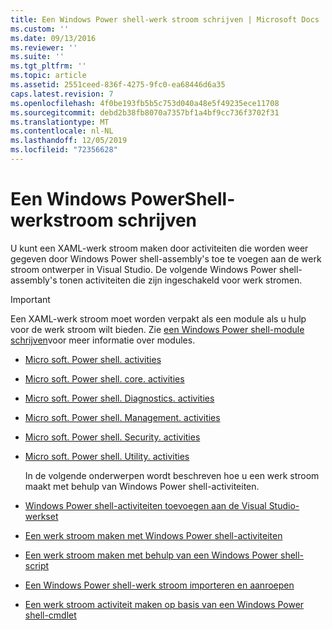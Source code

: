 ```yaml
---
title: Een Windows Power shell-werk stroom schrijven | Microsoft Docs
ms.custom: ''
ms.date: 09/13/2016
ms.reviewer: ''
ms.suite: ''
ms.tgt_pltfrm: ''
ms.topic: article
ms.assetid: 2551ceed-836f-4275-9fc0-ea68446d6a35
caps.latest.revision: 7
ms.openlocfilehash: 4f0be193fb5b5c753d040a48e5f49235ece11708
ms.sourcegitcommit: debd2b38fb8070a7357bf1a4bf9cc736f3702f31
ms.translationtype: MT
ms.contentlocale: nl-NL
ms.lasthandoff: 12/05/2019
ms.locfileid: "72356628"
---
```

# <a name="writing-a-windows-powershell-workflow"></a>Een Windows PowerShell-werkstroom schrijven

U kunt een XAML-werk stroom maken door activiteiten die worden weer gegeven door Windows Power shell-assembly's toe te voegen aan de werk stroom ontwerper in Visual Studio. De volgende Windows Power shell-assembly's tonen activiteiten die zijn ingeschakeld voor werk stromen.

> [!IMPORTANT]
> Een XAML-werk stroom moet worden verpakt als een module als u hulp voor de werk stroom wilt bieden. Zie [een Windows Power shell-module schrijven](../module/writing-a-windows-powershell-module.md)voor meer informatie over modules.

- [Micro soft. Power shell. activities](/dotnet/api/Microsoft.PowerShell.Activities)

- [Micro soft. Power shell. core. activities](/dotnet/api/Microsoft.PowerShell.Core.Activities)

- [Micro soft. Power shell. Diagnostics. activities](/dotnet/api/Microsoft.PowerShell.Diagnostics.Activities)

- [Micro soft. Power shell. Management. activities](/dotnet/api/Microsoft.PowerShell.Management.Activities)

- [Micro soft. Power shell. Security. activities](/dotnet/api/Microsoft.PowerShell.Security.Activities)

- [Micro soft. Power shell. Utility. activities](/dotnet/api/Microsoft.PowerShell.Utility.Activities)

  In de volgende onderwerpen wordt beschreven hoe u een werk stroom maakt met behulp van Windows Power shell-activiteiten.

- [Windows Power shell-activiteiten toevoegen aan de Visual Studio-werkset](./adding-windows-powershell-activities-to-the-visual-studio-toolbox.md)

- [Een werk stroom maken met Windows Power shell-activiteiten](./creating-a-workflow-with-windows-powershell-activities.md)

- [Een werk stroom maken met behulp van een Windows Power shell-script](./creating-a-workflow-by-using-a-windows-powershell-script.md)

- [Een Windows Power shell-werk stroom importeren en aanroepen](./importing-and-invoking-a-windows-powershell-workflow.md)

- [Een werk stroom activiteit maken op basis van een Windows Power shell-cmdlet](./creating-a-workflow-activity-from-a-windows-powershell-cmdlet.md)